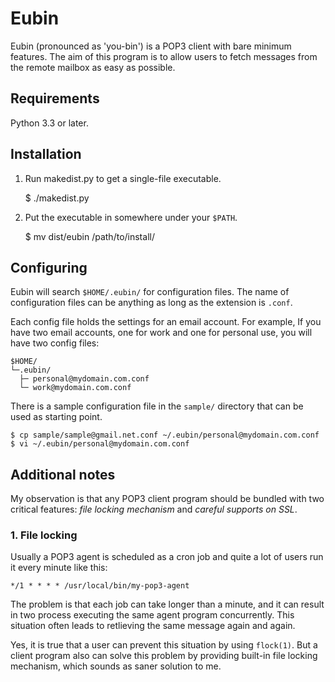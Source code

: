Eubin
=====

Eubin (pronounced as 'you-bin') is a POP3 client with bare
minimum features. The aim of this program is to allow users
to fetch messages from the remote mailbox as easy as possible.

Requirements
------------

Python 3.3 or later.

Installation
------------

1. Run makedist.py to get a single-file executable.

    $ ./makedist.py

2. Put the executable in somewhere under your `$PATH`.

    $ mv dist/eubin /path/to/install/

Configuring
-----------

Eubin will search `$HOME/.eubin/` for configuration files.
The name of configuration files can be anything as long as
the extension is `.conf`.

Each config file holds the settings for an email account.
For example, If you have two email accounts, one for work
and one for personal use, you will have two config files:

    $HOME/
    └─.eubin/
      ├─ personal@mydomain.com.conf
      └─ work@mydomain.com.conf

There is a sample configuration file in the `sample/` directory
that can be used as starting point.

    $ cp sample/sample@gmail.net.conf ~/.eubin/personal@mydomain.com.conf
    $ vi ~/.eubin/personal@mydomain.com.conf

Additional notes
----------------

My observation is that any POP3 client program should be
bundled with two critical features: *file locking mechanism*
and *careful supports on SSL*.

### 1. File locking

Usually a POP3 agent is scheduled as a cron job and quite a
lot of users run it every minute like this:

    */1 * * * * /usr/local/bin/my-pop3-agent

The problem is that each job can take longer than a minute,
and it can result in two process executing the same agent
program concurrently. This situation often leads to retlieving
the same message again and again.

Yes, it is true that a user can prevent this situation by
using `flock(1)`. But a client program also can solve this
problem by providing built-in file locking mechanism, which
sounds as saner solution to me.

